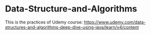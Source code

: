 # Data-Structure-and-Algorithms

This is the practices of Udemy course:
https://www.udemy.com/data-structures-and-algorithms-deep-dive-using-java/learn/v4/content

